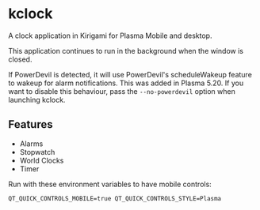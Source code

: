 # kclock
A clock application in Kirigami for Plasma Mobile and desktop.

This application continues to run in the background when the window is closed.

If PowerDevil is detected, it will use PowerDevil's scheduleWakeup feature to wakeup for alarm notifications. This was added in Plasma 5.20. If you want to disable this behaviour, pass the `--no-powerdevil` option when launching kclock.

## Features
* Alarms
* Stopwatch
* World Clocks
* Timer

Run with these environment variables to have mobile controls:
```
QT_QUICK_CONTROLS_MOBILE=true QT_QUICK_CONTROLS_STYLE=Plasma
```
